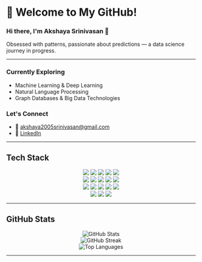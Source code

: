 # 🌟 Welcome to My GitHub!

### Hi there, I'm **Akshaya Srinivasan** 👋  
Obsessed with patterns, passionate about predictions — a data science journey in progress.

---

### Currently Exploring
- Machine Learning & Deep Learning  
- Natural Language Processing  
- Graph Databases & Big Data Technologies  

###  Let's Connect
- 📧 akshaya2005srinivasan@gmail.com  
- 🔗 [LinkedIn](https://www.linkedin.com/in/akshaya-srinivasan-467a8b255) 

---

##  Tech Stack

<div align="center">

<img src="https://img.shields.io/badge/C-%2300599C.svg?style=for-the-badge&logo=c&logoColor=white">
<img src="https://img.shields.io/badge/C++-%2300599C.svg?style=for-the-badge&logo=c%2B%2B&logoColor=white">
<img src="https://img.shields.io/badge/Java-%23ED8B00.svg?style=for-the-badge&logo=openjdk&logoColor=white">
<img src="https://img.shields.io/badge/Python-%2314354C.svg?style=for-the-badge&logo=python&logoColor=white">
<img src="https://img.shields.io/badge/R-%23276DC3.svg?style=for-the-badge&logo=r&logoColor=white">
<br>
<img src="https://img.shields.io/badge/FastAPI-005571?style=for-the-badge&logo=fastapi">
<img src="https://img.shields.io/badge/Django-%23092E20.svg?style=for-the-badge&logo=django&logoColor=white">
<img src="https://img.shields.io/badge/MySQL-%234479A1.svg?style=for-the-badge&logo=mysql&logoColor=white">
<img src="https://img.shields.io/badge/MongoDB-%234ea94b.svg?style=for-the-badge&logo=mongodb&logoColor=white">
<img src="https://img.shields.io/badge/Neo4j-%2300A3D9.svg?style=for-the-badge&logo=neo4j&logoColor=white">
<br>
<img src="https://img.shields.io/badge/Pandas-%23150458.svg?style=for-the-badge&logo=pandas&logoColor=white">
<img src="https://img.shields.io/badge/NumPy-%23013243.svg?style=for-the-badge&logo=numpy&logoColor=white">
<img src="https://img.shields.io/badge/Matplotlib-%23ffffff.svg?style=for-the-badge&logo=Matplotlib&logoColor=black">
<img src="https://img.shields.io/badge/Seaborn-%2300A3D9.svg?style=for-the-badge&logoColor=white">
<img src="https://img.shields.io/badge/scikit--learn-%23F7931E.svg?style=for-the-badge&logo=scikit-learn&logoColor=white">
<br>
<img src="https://img.shields.io/badge/TensorFlow-%23FF6F00.svg?style=for-the-badge&logo=TensorFlow&logoColor=white">
<img src="https://img.shields.io/badge/PyTorch-%23EE4C2C.svg?style=for-the-badge&logo=pytorch&logoColor=white">
<img src="https://img.shields.io/badge/NLTK-%23009999.svg?style=for-the-badge&logoColor=white">

</div>

---

## GitHub Stats

<div align="center">

<img src="https://github-readme-stats.vercel.app/api?username=Akshaya150105&theme=radical&hide_border=false&include_all_commits=true&count_private=true" alt="GitHub Stats">  
<br>
<img src="https://github-readme-streak-stats.herokuapp.com/?user=Akshaya150105&theme=radical&hide_border=false" alt="GitHub Streak">  
<br>
<img src="https://github-readme-stats.vercel.app/api/top-langs/?username=Akshaya150105&theme=radical&layout=compact&hide_border=false" alt="Top Languages">

</div>






---
